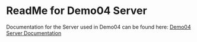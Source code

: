 # ReadMe for Demo04 Server

Documentation for the Server used in Demo04 can be found here: [Demo04 Server Documentation](Documentation/Details.html)
